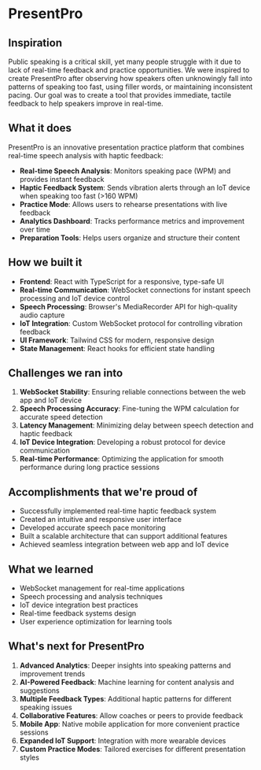 # PresentPro

## Inspiration
Public speaking is a critical skill, yet many people struggle with it due to lack of real-time feedback and practice opportunities. We were inspired to create PresentPro after observing how speakers often unknowingly fall into patterns of speaking too fast, using filler words, or maintaining inconsistent pacing. Our goal was to create a tool that provides immediate, tactile feedback to help speakers improve in real-time.

## What it does
PresentPro is an innovative presentation practice platform that combines real-time speech analysis with haptic feedback:
- **Real-time Speech Analysis**: Monitors speaking pace (WPM) and provides instant feedback
- **Haptic Feedback System**: Sends vibration alerts through an IoT device when speaking too fast (>160 WPM)
- **Practice Mode**: Allows users to rehearse presentations with live feedback
- **Analytics Dashboard**: Tracks performance metrics and improvement over time
- **Preparation Tools**: Helps users organize and structure their content

## How we built it
- **Frontend**: React with TypeScript for a responsive, type-safe UI
- **Real-time Communication**: WebSocket connections for instant speech processing and IoT device control
- **Speech Processing**: Browser's MediaRecorder API for high-quality audio capture
- **IoT Integration**: Custom WebSocket protocol for controlling vibration feedback
- **UI Framework**: Tailwind CSS for modern, responsive design
- **State Management**: React hooks for efficient state handling

## Challenges we ran into
1. **WebSocket Stability**: Ensuring reliable connections between the web app and IoT device
2. **Speech Processing Accuracy**: Fine-tuning the WPM calculation for accurate speed detection
3. **Latency Management**: Minimizing delay between speech detection and haptic feedback
4. **IoT Device Integration**: Developing a robust protocol for device communication
5. **Real-time Performance**: Optimizing the application for smooth performance during long practice sessions

## Accomplishments that we're proud of
- Successfully implemented real-time haptic feedback system
- Created an intuitive and responsive user interface
- Developed accurate speech pace monitoring
- Built a scalable architecture that can support additional features
- Achieved seamless integration between web app and IoT device

## What we learned
- WebSocket management for real-time applications
- Speech processing and analysis techniques
- IoT device integration best practices
- Real-time feedback systems design
- User experience optimization for learning tools

## What's next for PresentPro
1. **Advanced Analytics**: Deeper insights into speaking patterns and improvement trends
2. **AI-Powered Feedback**: Machine learning for content analysis and suggestions
3. **Multiple Feedback Types**: Additional haptic patterns for different speaking issues
4. **Collaborative Features**: Allow coaches or peers to provide feedback
5. **Mobile App**: Native mobile application for more convenient practice sessions
6. **Expanded IoT Support**: Integration with more wearable devices
7. **Custom Practice Modes**: Tailored exercises for different presentation styles
